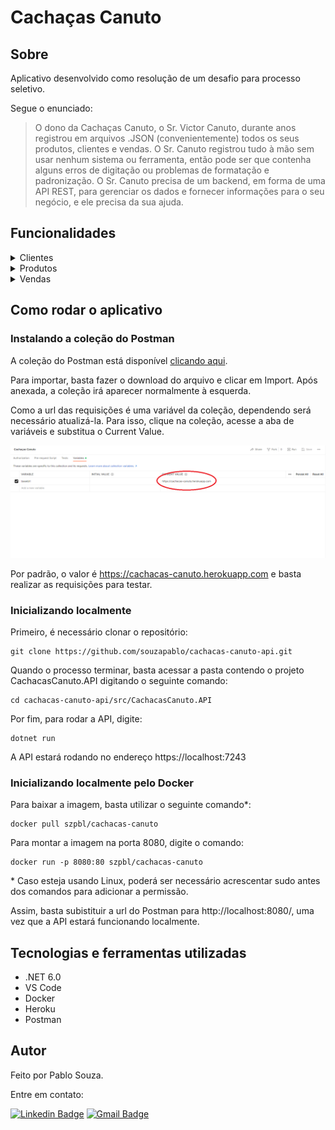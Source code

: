 # Cachaças Canuto

## Sobre

Aplicativo desenvolvido como resolução de um desafio para processo seletivo. 

Segue o enunciado:

> O dono da Cachaças Canuto, o Sr. Victor Canuto, durante anos registrou em arquivos .JSON
(convenientemente) todos os seus produtos, clientes e vendas. O Sr. Canuto registrou tudo à mão sem
usar nenhum sistema ou ferramenta, então pode ser que contenha alguns erros de digitação ou
problemas de formatação e padronização. O Sr. Canuto precisa de um backend, em forma de uma API
REST, para gerenciar os dados e fornecer informações para o seu negócio, e ele precisa da sua ajuda.

## Funcionalidades

<details>
    <summary>Clientes</summary>

  - [X] Busca textual por nome

  - [X] Filtro por data de nascimanento

  - [X] Dados do cliente por ID

</details>

<details>
    <summary>Produtos</summary>
    
  - [X] Busca textual por nome

  - [X] Filtro por teor alcóolico

  - [X] Dados do produto por ID

</details>

<details>
    <summary>Vendas</summary>
    
  - [X] Total de vendas por cliente

  - [X] Produtos mais comprados por cliente

  - [X] Filtro por data de venda

</details>

## Como rodar o aplicativo


### Instalando a coleção do Postman

A coleção do Postman está disponível [clicando aqui](https://www.getpostman.com/collections/a6e5ce2a019f8e0b62bd).

Para importar, basta fazer o download do arquivo e clicar em Import. Após anexada, a coleção irá aparecer normalmente à esquerda.

Como a url das requisições é uma variável da coleção, dependendo será necessário atualizá-la. Para isso, clique na coleção, acesse a aba de variáveis e substitua o Current Value.

![Imagem](./assets/postman.png)

 Por padrão, o valor é https://cachacas-canuto.herokuapp.com e basta realizar as requisições para testar.

### Inicializando localmente

Primeiro, é necessário clonar o repositório:

    git clone https://github.com/souzapablo/cachacas-canuto-api.git

Quando o processo terminar, basta acessar a pasta contendo o projeto CachacasCanuto.API digitando o seguinte comando:

    cd cachacas-canuto-api/src/CachacasCanuto.API

Por fim, para rodar a API, digite:

    dotnet run

A API estará rodando no endereço https://localhost:7243

### Inicializando localmente pelo Docker

Para baixar a imagem, basta utilizar o seguinte comando*:

    docker pull szpbl/cachacas-canuto

Para montar a imagem na porta 8080, digite o comando:

    docker run -p 8080:80 szpbl/cachacas-canuto

\* Caso esteja usando Linux, poderá ser necessário acrescentar sudo antes dos comandos para adicionar a permissão.

Assim, basta subistituir a url do Postman para http://localhost:8080/, uma vez que a API estará funcionando localmente.

## Tecnologias e ferramentas utilizadas

- .NET 6.0
- VS Code
- Docker
- Heroku 
- Postman

## Autor

Feito por Pablo Souza.

Entre em contato:

[![Linkedin Badge](https://img.shields.io/badge/@szpbl-0077B5?style=for-the-badge&logo=linkedin&logoColor=white)](https://www.linkedin.com/in/szpbl/) 
[![Gmail Badge](https://img.shields.io/badge/oliveirasouzapablo@gmail.com-D14836?style=for-the-badge&logo=gmail&logoColor=white)](mailto:oliveirasouzapablo@gmail.com)
